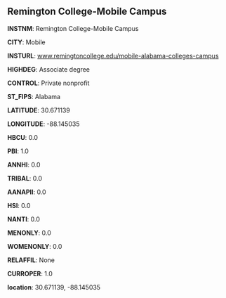 
Remington College-Mobile Campus
---
**INSTNM**: Remington College-Mobile Campus

**CITY**: Mobile

**INSTURL**: www.remingtoncollege.edu/mobile-alabama-colleges-campus

**HIGHDEG**: Associate degree

**CONTROL**: Private nonprofit

**ST_FIPS**: Alabama

**LATITUDE**: 30.671139

**LONGITUDE**: -88.145035

**HBCU**: 0.0

**PBI**: 1.0

**ANNHI**: 0.0

**TRIBAL**: 0.0

**AANAPII**: 0.0

**HSI**: 0.0

**NANTI**: 0.0

**MENONLY**: 0.0

**WOMENONLY**: 0.0

**RELAFFIL**: None

**CURROPER**: 1.0

**location**: 30.671139, -88.145035